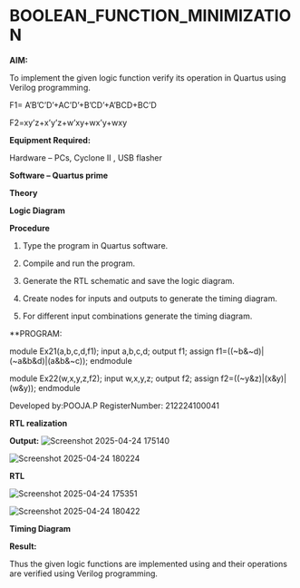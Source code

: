 # BOOLEAN_FUNCTION_MINIMIZATION

**AIM:**

To implement the given logic function verify its operation in Quartus using Verilog programming.

F1= A’B’C’D’+AC’D’+B’CD’+A’BCD+BC’D 

F2=xy’z+x’y’z+w’xy+wx’y+wxy

**Equipment Required:**

Hardware – PCs, Cyclone II , USB flasher

**Software – Quartus prime**

**Theory**

**Logic Diagram**

**Procedure**

1.	Type the program in Quartus software.

2.	Compile and run the program.

3.	Generate the RTL schematic and save the logic diagram.

4.	Create nodes for inputs and outputs to generate the timing diagram.

5.	For different input combinations generate the timing diagram.


**PROGRAM:

module Ex21(a,b,c,d,f1);
input a,b,c,d;
output f1;
assign f1=((~b&~d)|(~a&b&d)|(a&b&~c));
endmodule

module Ex22(w,x,y,z,f2);
input w,x,y,z;
output f2;
assign f2=((~y&z)|(x&y)|(w&y));
endmodule
 

Developed by:POOJA.P RegisterNumber: 212224100041


**RTL realization**

**Output:**
![Screenshot 2025-04-24 175140](https://github.com/user-attachments/assets/65a8e8ca-5c24-4062-bb2e-bd8978ce3bfd)


![Screenshot 2025-04-24 180224](https://github.com/user-attachments/assets/0810f786-eddb-4961-a7e6-4dff83998549)





**RTL**

![Screenshot 2025-04-24 175351](https://github.com/user-attachments/assets/dccdc746-8e1a-4b56-a281-029a07b8d54e)


![Screenshot 2025-04-24 180422](https://github.com/user-attachments/assets/bcdc9400-767a-4537-9f94-69cb99920839)



**Timing Diagram**

**Result:**

Thus the given logic functions are implemented using and their operations are verified using Verilog programming.

